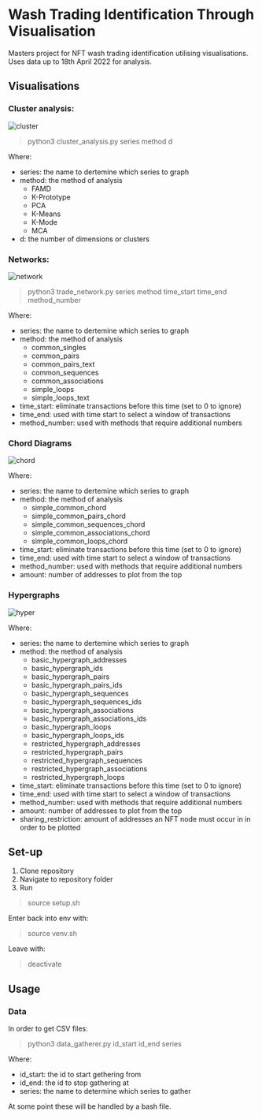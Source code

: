 # Wash Trading Identification Through Visualisation
Masters project for NFT wash trading identification utilising visualisations.
Uses data up to 18th April 2022 for analysis.

## Visualisations

### Cluster analysis:

![cluster](graphs/kprototype_axie_k10.png)

> python3 cluster_analysis.py series method d

Where:
- series: the name to dertemine which series to graph
- method: the method of analysis
    - FAMD
    - K-Prototype
    - PCA
    - K-Means
    - K-Mode
    - MCA
- d: the number of dimensions or clusters


### Networks:

![network](graphs/BAYCpairs16.png)

> python3 trade_network.py series method time_start time_end method_number

Where:
- series: the name to dertemine which series to graph
- method: the method of analysis
    - common_singles
    - common_pairs
    - common_pairs_text
    - common_sequences
    - common_associations
    - simple_loops
    - simple_loops_text
- time_start: eliminate transactions before this time (set to 0 to ignore)
- time_end: used with time start to select a window of transactions
- method_number: used with methods that require additional numbers

### Chord Diagrams

![chord](graphs/Crypchord40_400.png)

Where:
- series: the name to dertemine which series to graph
- method: the method of analysis
    - simple_common_chord
    - simple_common_pairs_chord
    - simple_common_sequences_chord
    - simple_common_associations_chord
    - simple_common_loops_chord
- time_start: eliminate transactions before this time (set to 0 to ignore)
- time_end: used with time start to select a window of transactions
- method_number: used with methods that require additional numbers
- amount: number of addresses to plot from the top

### Hypergraphs

![hyper](graphs/BAYChyppairs25_10.png)

Where:
- series: the name to dertemine which series to graph
- method: the method of analysis
    - basic_hypergraph_addresses
    - basic_hypergraph_ids
    - basic_hypergraph_pairs
    - basic_hypergraph_pairs_ids
    - basic_hypergraph_sequences
    - basic_hypergraph_sequences_ids
    - basic_hypergraph_associations
    - basic_hypergraph_associations_ids
    - basic_hypergraph_loops
    - basic_hypergraph_loops_ids
    - restricted_hypergraph_addresses
    - restricted_hypergraph_pairs
    - restricted_hypergraph_sequences
    - restricted_hypergraph_associations
    - restricted_hypergraph_loops
- time_start: eliminate transactions before this time (set to 0 to ignore)
- time_end: used with time start to select a window of transactions
- method_number: used with methods that require additional numbers
- amount: number of addresses to plot from the top
- sharing_restriction: amount of addresses an NFT node must occur in in order to be plotted

## Set-up
1. Clone repository
2. Navigate to repository folder
3. Run
> source setup.sh

Enter back into env with:
> source venv.sh

Leave with:
> deactivate

## Usage
### Data
In order to get CSV files:
> python3 data_gatherer.py id_start id_end series

Where:
- id_start: the id to start gethering from
- id_end: the id to stop gathering at
- series: the name to determine which series to gather

At some point these will be handled by a bash file.
